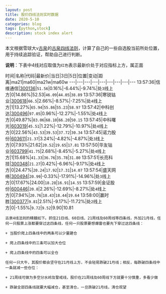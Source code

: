 ```yaml
---
layout: post
title: 股价四线法则实时数据
date: 2020-5-10
categories: blog
tags: [python,stock]
description: stock index alert
---
```



本文根据雪球大v[古泉](https://xueqiu.com/u/7148646888)的[古泉四线法则](https://xueqiu.com/7148646888/130498192)，计算了自己的一些自选股当前所处位置，用于持续追踪验证，帮助自己进行判断。

**说明**：下表中4线对应取值为`红色`表示最新价处于对应指标上方，属正面

时间|名称|代码|最新价|当日|3日|5日|位置|变动|距离|ma21|ma60|ma21w|ma60w
---|---|---|---|---|---|---|---|---
13:57:36|信维通信|[300136](https://xueqiu.com/S/SZ300136)|`51.56`|0.16%|-6.44%|-9.74%|处`3`线上方|0|14.86%|52.53|`46.09`|`44.05`|`38.89`
13:57:36|寒锐钴业|[300618](https://xueqiu.com/S/SZ300618)|`66.5`|2.66%|-8.57%|-7.25%|处`4`线上方|1|13.27%|`65.94`|`55.86`|`55.23`|`58.97`
13:57:42|中科创达|[300496](https://xueqiu.com/S/SZ300496)|`97.05`|0.96%|-12.27%|-1.55%|处`4`线上方|0|49.87%|`83.06`|`68.10`|`66.20`|`50.15`
13:57:45|中科曙光|[603019](https://xueqiu.com/S/SH603019)|`45.51`|1.22%|-12.79%|-10.97%|处`4`线上方|0|22.56%|`43.53`|`39.53`|`37.72`|`30.34`
13:57:45|诺力股份|[603611](https://xueqiu.com/S/SH603611)|`21.37`|3.24%|-4.82%|-4.87%|处`3`线上方|0|7.93%|21.62|`20.52`|`19.65`|`17.81`
13:57:50|华友钴业|[603799](https://xueqiu.com/S/SH603799)|`41.75`|2.68%|-8.45%|-5.27%|处`4`线上方|1|15.68%|`41.33`|`36.76`|`35.78`|`31.80`
13:57:51|长亮科技|[300348](https://xueqiu.com/S/SZ300348)|`21.27`|0.42%|-6.96%|-9.17%|处`4`线上方|0|24.47%|`20.24`|`17.92`|`17.31`|`14.07`
13:57:54|盛天网络|[300494](https://xueqiu.com/S/SZ300494)|`20.99`|-0.33%|-17.91%|-14.96%|处`3`线上方|0|17.67%|24.00|`18.28`|`16.91`|`14.55`
13:57:59|金证股份|[600446](https://xueqiu.com/S/SH600446)|`20.8`|2.26%|-12.69%|-8.27%|处`4`线上方|0|7.94%|`20.76`|`18.43`|`18.44`|`19.64`
13:58:00|赢时胜|[300377](https://xueqiu.com/S/SZ300377)|`9.81`|2.51%|-9.17%|-11.72%|处`2`线上方|0|-1.55%|`9.72`|`9.52`|9.90|10.81

```
古泉4线法则的精髓如下。抓住21日线、60日线、21周线及60周线等四条线，外加21月线，任何一只股票上涨都要穿过这四条线，任何一只股票要想爆雷也要先下穿过这四条线：

+ 当股价爬上四条线中的两条可以少量建仓

+ 爬上四条线中的三条可以加大仓位

+ 爬上四条线中的四条可以全仓

任何一只大牛，其股价都会坚守在21月线上方，不会轻易跌破21月线；相反，每跌破四条线中一条就减一些仓位：

+ 21周线可做为多空分水岭及警戒线，股价在21周线及60周线下方就要十分慎重，多看少做

+ 跌破全部四条线就要大幅减仓，甚至清仓，一旦跌破21月线，清仓观望
```